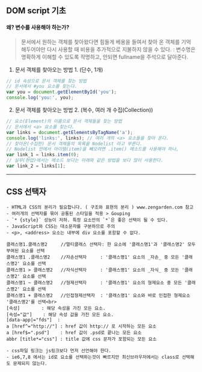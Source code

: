
## DOM script 기초

#### 왜? 변수를 사용해야 하는가?
> 문서에서 원하는 객체를 찾아왔다면 힘들게 베용을 들여서 찾아 온 객체를 
> 기억해두어야만 다시 사용할 때 비용을 추가적으로 지불하지 않을 수 있다.
> : 변수명은 명확하게 이해할 수 있도록 작명하고, 안되면 fullname을 주석으로 달아준다.

1. 문서 객체를 찾아오는 방법 1. (단수, 1개)
```js
// id 속성으로 문서 객체를 찾는 방법
// 문서에서 #you 요소를 찾는다.
var you = document.getElementById('you');
console.log('you:', you);
```

2. 문서 객체를 찾아오는 방법 2. (복수, 여러 개 수집(Collection))
```js
// 요소(Element)의 이름으로 문서 객체들을 찾는 방법
// 문서에서 <a> 요소를 찾는다.
var links = document.getElementsByTagName('a');
console.log('links:', links); // 여러 개의 <a> 요소들을 찾아 온다.
// 찾아온(수집한) 문서 객체들의 목록을 Nodelist 라고 부른다.
// Nodelist 안에서 아이템(item)을 빼오려면 .item() 메소드를 사용해야 하나,
var link_1 = links.item(0);
// 실무(현업)에서는 메소드 보다는 아래와 같은 방법을 보다 많이 사용한다.
var link_2 = links[1];
```

---

## CSS 선택자

    - HTML과 CSS의 분리가 필요합니다. ( 구조와 표현의 분리 ) www.zengarden.com 참고
    - 여러개의 선택자를 묶어 공통된 스타일을 적용 > Gouping
    - `* {style}` 성능이 저하. 특정 요소안의 `*`은 좋은 선택이 될 수 있다.
    - JavaScript와 CSS는 대소문자를 구분하므로 주의
    - <p>, <address> 요소는 내부에 div 요소를 포함할 수 없다.

```
클래스명1.클래스명2     //멀티클래스 선택자: 한 요소에 '클래스명1'과 '클래스명2' 모두 부여된 요소를 선택
클래스명1 .클래스명2    //자손선택자     : '클래스명1' 요소의 _자손_ 중 모든 '클래스명2' 요소를 선택
클래스명1 > 클래스명2   //자식선택자     : '클래스명1' 요소의 _자식_ 중 모든 '클래스명2' 요소를 선택
클래스명1 ~ 클래스명2   //형제선택자     : '클래스명1' 요소의 형제요소 중 모든 '클래스명2' 요소를 선택
클래스명1 + 클래스명2   //인접형제선택자  : '클래스명1' 요소와 바로 인접한 형제요소 '클래스명2'를 선택<br>
[속성]        : 해당 속성을 가진 모든 요소.
[속성="값"]    : 해당 속성 값을 가진 모든 요소.
[data-app|="fds"]  : 
a [href^="http://"] : href 값이 http:// 로 시작하는 모든 요소
a [href$=".psd"]    : href 값이 .psd로 끝나는 모든 요소
abbr [title*="css"] : title 값에 css 문자가 포함되는 모든 요소
```

    - css파일 링크는 js링크보다 먼저 선언해야 한다.
    - ie6,7,8 에서는 id로 요소를 선택하는것이 빠르지만 최신브라우저에서는 class로 선택해도 문제되지 않는다.